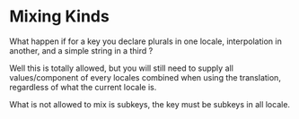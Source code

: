 # Mixing Kinds

What happen if for a key you declare plurals in one locale, interpolation in another, and a simple string in a third ?

Well this is totally allowed, but you will still need to supply all values/component of every locales combined when using the translation, regardless of what the current locale is.

What is not allowed to mix is subkeys, the key must be subkeys in all locale.
